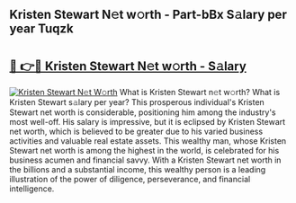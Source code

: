 ## Kristen Stewart N𝚎t w𝚘rth - Part-bBx S𝚊lary per year Tuqzk

# <h2><a href="http://gc1v7h.nevu.top/?p=Kristen+Stewart">🔗 👉🔴 Kristen Stewart N𝚎t w𝚘rth - S𝚊lary</a></h2>

[![Kristen Stewart N𝚎t W𝚘rth](https://i.imgur.com/Oavwk0R.jpeg)](http://gc1v7h.nevu.top/?p=Kristen+Stewart)
What is Kristen Stewart n𝚎t w𝚘rth? What is Kristen Stewart s𝚊lary per year?
This prosperous individual's Kristen Stewart net worth is considerable, positioning him among the industry's most well-off. His salary is impressive, but it is eclipsed by Kristen Stewart net worth, which is believed to be greater due to his varied business activities and valuable real estate assets. This wealthy man, whose Kristen Stewart net worth is among the highest in the world, is celebrated for his business acumen and financial savvy. With a Kristen Stewart net worth in the billions and a substantial income, this wealthy person is a leading illustration of the power of diligence, perseverance, and financial intelligence.
